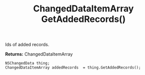 ﻿---
uid: crmscript_ref_NSChangedData_GetAddedRecords
title: ChangedDataItemArray GetAddedRecords()
intellisense: NSChangedData.GetAddedRecords
keywords: NSChangedData, GetAddedRecords
so.topic: reference
---

Ids of added records.

**Returns:** ChangedDataItemArray


```crmscript
NSChangedData thing;
ChangedDataItemArray addedRecords  = thing.GetAddedRecords();
```


